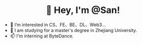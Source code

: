<h1 align="center">
  👋 Hey, I'm @San!
</h1>

- 👀 I’m interested in CS、FE、BE、DL、Web3...
- 🌱 I am studying for a master's degree in Zhejiang University.
- 📫 I'm interning at ByteDance.

<!---
annanShao/annanShao is a ✨ special ✨ repository because its `README.md` (this file) appears on your GitHub profile.
You can click the Preview link to take a look at your changes.
--->
